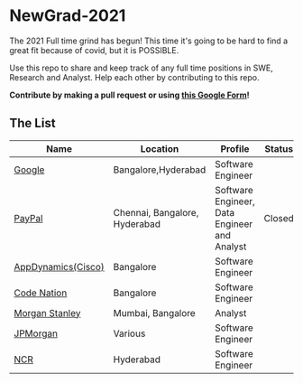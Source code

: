 # NewGrad-2021

The 2021 Full time grind has begun! This time it's going to be hard to find a great fit because of covid, but it is POSSIBLE. 

Use this repo to share and keep track of any full time positions in SWE, Research and Analyst. Help each other by contributing to this repo.

**Contribute by making a pull request or using [this Google Form](https://forms.gle/1dKw52hW5qf9fwBd9)!**

## The List

| Name  |  Location |  Profile | Status |
|---|---|-------------|----|
|[Google](https://careers.google.com/jobs/results/75449425519878854-software-engineer-university-graduate-2021-start/?category=DATA_CENTER_OPERATIONS&category=DEVELOPER_RELATIONS&category=HARDWARE_ENGINEERING&category=INFORMATION_TECHNOLOGY&category=MANUFACTURING_SUPPLY_CHAIN&category=NETWORK_ENGINEERING&category=PRODUCT_MANAGEMENT&category=PROGRAM_MANAGEMENT&category=SOFTWARE_ENGINEERING&category=TECHNICAL_INFRASTRUCTURE_ENGINEERING&category=TECHNICAL_SOLUTIONS&category=TECHNICAL_WRITING&category=USER_EXPERIENCE&company=Google&company=YouTube&employment_type=FULL_TIME&employment_type=PART_TIME&employment_type=TEMPORARY&jex=ENTRY_LEVEL&location=India&sort_by=date) | Bangalore,Hyderabad | Software Engineer |
|[PayPal](https://www.paypal.com/in/webapps/mpp/campus-challenge) | Chennai, Bangalore, Hyderabad | Software Engineer, Data Engineer and Analyst | Closed |
|[AppDynamics(Cisco)](https://jobs.cisco.com/jobs/ProjectDetail/AppD-Software-Engineer-I-New-Grad-India-UHR/1295492)| Bangalore | Software Engineer |
|[Code Nation](https://www.interviewbit.com/contest/codeagon-2020/) | Bangalore | Software Engineer |
|[Morgan Stanley](https://morganstanley.tal.net/vx/lang-en-GB/mobile-0/channel-1/brand-2/user-2706063/xf-c41f9d90f914/candidate/so/pm/1/pl/1/opp/10102-2021-Technology-Full-Time-Analyst-Program-Mumbai-Bangalore/en-GB)| Mumbai, Bangalore | Analyst |
|[JPMorgan](https://careers.jpmorgan.com/in/en/students/programs/software-engineer-fulltime?search=&tags=location__AsiaPacific__India)| Various | Software Engineer |
|[NCR](https://assessment.hackerearth.com/challenges/hiring/ncr-campus-codewars-2020/)| Hyderabad | Software Engineer |
